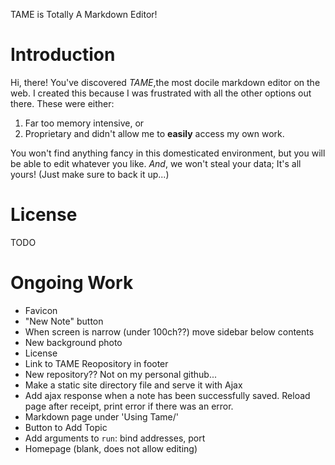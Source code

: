 TAME is Totally A Markdown Editor!

# Introduction
Hi, there!
You've discovered _TAME_,the most docile markdown editor on the web. 
I created this because I was frustrated with all the other options out there.
These were either:

1. Far too memory intensive, or
2. Proprietary and didn't allow me to **easily** access my own work.

You won't find anything fancy in this domesticated environment, but you will be able to edit whatever you like.
_And_, we won't steal your data; It's all yours!
(Just make sure to back it up...)


# License
TODO


# Ongoing Work
- Favicon
- "New Note" button
- When screen is narrow (under 100ch??) move sidebar below contents
- New background photo
- License
- Link to TAME Reopository in footer
- New repository?? Not on my personal github...
- Make a static site directory file and serve it with Ajax
- Add ajax response when a note has been successfully saved. Reload page after receipt, print error if there was an error.
- Markdown page under 'Using Tame/'
- Button to Add Topic
- Add arguments to `run`: bind addresses, port
- Homepage (blank, does not allow editing)
